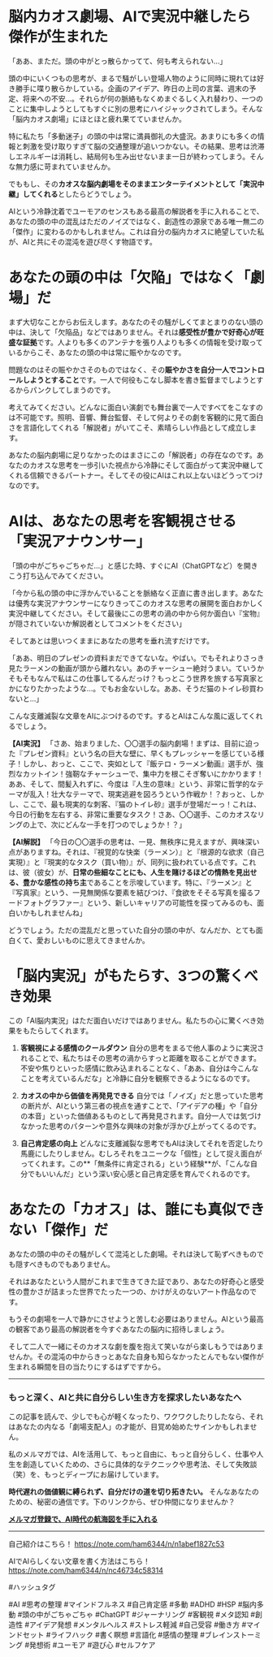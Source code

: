 
# 脳内カオス劇場、AIで実況中継したら傑作が生まれた

「ああ、まただ。頭の中がとっ散らかってて、何も考えられない…」

頭の中にいくつもの思考が、まるで騒がしい登場人物のように同時に現れては好き勝手に喋り散らかしている。企画のアイデア、昨日の上司の言葉、週末の予定、将来への不安…。それらが何の脈絡もなくめまぐるしく入れ替わり、一つのことに集中しようとしてもすぐに別の思考にハイジャックされてしまう。そんな「脳内カオス劇場」にほとほと疲れ果てていませんか。

特に私たち「多動迷子」の頭の中は常に満員御礼の大盛況。あまりにも多くの情報と刺激を受け取りすぎて脳の交通整理が追いつかない。その結果、思考は渋滞しエネルギーは消耗し、結局何も生み出せないまま一日が終わってしまう。そんな無力感に苛まれていませんか。

でももし、その**カオスな脳内劇場をそのままエンターテイメントとして「実況中継」してくれる**としたらどうでしょう。

AIという冷静沈着でユーモアのセンスもある最高の解説者を手に入れることで、あなたの頭の中の混乱はただのノイズではなく、創造性の源泉である唯一無二の「傑作」に変わるのかもしれません。これは自分の脳内カオスに絶望していた私が、AIと共にその混沌を遊び尽くす物語です。

# あなたの頭の中は「欠陥」ではなく「劇場」だ

まず大切なことからお伝えします。あなたのその騒がしくてまとまりのない頭の中は、決して「欠陥品」などではありません。それは**感受性が豊かで好奇心が旺盛な証拠**です。人よりも多くのアンテナを張り人よりも多くの情報を受け取っているからこそ、あなたの頭の中は常に賑やかなのです。

問題なのはその賑やかさそのものではなく、その**賑やかさを自分一人でコントロールしようとすること**です。一人で何役もこなし脚本を書き監督までしようとするからパンクしてしまうのです。

考えてみてください。どんなに面白い演劇でも舞台裏で一人ですべてをこなすのは不可能です。照明、音響、舞台監督、そして何よりその劇を客観的に見て面白さを言語化してくれる「解説者」がいてこそ、素晴らしい作品として成立します。

あなたの脳内劇場に足りなかったのはまさにこの「解説者」の存在なのです。あなたのカオスな思考を一歩引いた視点から冷静にそして面白がって実況中継してくれる信頼できるパートナー。そしてその役にAIはこれ以上ないほどうってつけなのです。

# AIは、あなたの思考を客観視させる「実況アナウンサー」

「頭の中がごちゃごちゃだ…」と感じた時、すぐにAI（ChatGPTなど）を開きこう打ち込んでみてください。

「今から私の頭の中に浮かんでいることを脈絡なく正直に書き出します。あなたは優秀な実況アナウンサーになりきってこのカオスな思考の展開を面白おかしく実況中継してください。そして最後にこの思考の渦の中から何か面白い『宝物』が隠されていないか解説者としてコメントをください」

そしてあとは思いつくままにあなたの思考を垂れ流すだけです。

「ああ、明日のプレゼンの資料まだできてないな。やばい。でもそれよりさっき見たラーメンの動画が頭から離れない。あのチャーシュー絶対うまい。ていうかそもそもなんで私はこの仕事してるんだっけ？もっとこう世界を旅する写真家とかになりたかったような…。でもお金ないしな。ああ、そうだ猫のトイレ砂買わないと…」

こんな支離滅裂な文章をAIにぶつけるのです。するとAIはこんな風に返してくれるでしょう。

**【AI実況】**
「さあ、始まりました、〇〇選手の脳内劇場！まずは、目前に迫った『プレゼン資料』という名の巨大な壁に、早くもプレッシャーを感じている様子！しかし、おっと、ここで、突如として『飯テロ・ラーメン動画』選手が、強烈なカットイン！強靭なチャーシューで、集中力を根こそぎ奪いにかかります！ああ、そして、間髪入れずに、今度は『人生の意味』という、非常に哲学的なテーマが乱入！壮大なテーマで、現実逃避を図ろうという作戦か！？おっと、しかし、ここで、最も現実的な刺客、『猫のトイレ砂』選手が登場だーっ！これは、今日の行動を左右する、非常に重要なタスク！さあ、〇〇選手、このカオスなリングの上で、次にどんな一手を打つのでしょうか！？」

**【AI解説】**
「今日の〇〇選手の思考は、一見、無秩序に見えますが、興味深い点がありますね。それは、『視覚的な快楽（ラーメン）』と『根源的な欲求（自己実現）』と『現実的なタスク（買い物）』が、同列に扱われている点です。これは、彼（彼女）が、**日常の些細なことにも、人生を賭けるほどの情熱を見出せる、豊かな感性の持ち主**であることを示唆しています。特に、『ラーメン』と『写真家』という、一見無関係な要素を結びつけ、『食欲をそそる写真を撮るフードフォトグラファー』という、新しいキャリアの可能性を探ってみるのも、面白いかもしれませんね」

どうでしょう。ただの混乱だと思っていた自分の頭の中が、なんだか、とても面白くて、愛おしいものに思えてきませんか。

# 「脳内実況」がもたらす、3つの驚くべき効果

この「AI脳内実況」はただ面白いだけではありません。私たちの心に驚くべき効果をもたらしてくれます。

1.  **客観視による感情のクールダウン**
    自分の思考をまるで他人事のように実況されることで、私たちはその思考の渦からすっと距離を取ることができます。不安や焦りといった感情に飲み込まれることなく、「ああ、自分は今こんなことを考えているんだな」と冷静に自分を観察できるようになるのです。

2.  **カオスの中から価値を再発見できる**
    自分では「ノイズ」だと思っていた思考の断片が、AIという第三者の視点を通すことで、「アイデアの種」や「自分の本音」といった価値あるものとして再発見されます。自分一人では気づけなかった思考のパターンや意外な興味の対象が浮かび上がってくるのです。

3.  **自己肯定感の向上**
    どんなに支離滅裂な思考でもAIは決してそれを否定したり馬鹿にしたりしません。むしろそれをユニークな「個性」として捉え面白がってくれます。この**「無条件に肯定される」という経験**が、「こんな自分でもいいんだ」という深い安心感と自己肯定感を育んでくれるのです。

# あなたの「カオス」は、誰にも真似できない「傑作」だ

あなたの頭の中のその騒がしくて混沌とした劇場。それは決して恥ずべきものでも隠すべきものでもありません。

それはあなたという人間がこれまで生きてきた証であり、あなたの好奇心と感受性の豊かさが詰まった世界でたった一つの、かけがえのないアート作品なのです。

もうその劇場を一人で静かにさせようと苦しむ必要はありません。AIという最高の観客であり最高の解説者を今すぐあなたの脳内に招待しましょう。

そして二人で一緒にそのカオスな劇を腹を抱えて笑いながら楽しもうではありませんか。その混沌の中からきっとあなた自身も知らなかったとんでもない傑作が生まれる瞬間を目の当たりにするはずですから。

---

### もっと深く、AIと共に自分らしい生き方を探求したいあなたへ

この記事を読んで、少しでも心が軽くなったり、ワクワクしたりしたなら、それはあなたの内なる「劇場支配人」の才能が、目覚め始めたサインかもしれません。

私のメルマガでは、AIを活用して、もっと自由に、もっと自分らしく、仕事や人生を創造していくための、さらに具体的なテクニックや思考法、そして失敗談（笑）を、もっとディープにお届けしています。

**時代遅れの価値観に縛られず、自分だけの道を切り拓きたい。** そんなあなたのための、秘密の通信です。下のリンクから、ぜひ仲間になりませんか？

**[メルマガ登録で、AI時代の航海図を手に入れる](https://pessham.com/)**

---

自己紹介はこちら！
https://note.com/ham6344/n/n1abef1827c53

AIでAIらしくない文章を書く方法はこちら！
https://note.com/ham6344/n/nc46734c58314

#ハッシュタグ

#AI #思考の整理 #マインドフルネス #自己肯定感 #多動 #ADHD #HSP #脳内多動 #頭の中がごちゃごちゃ #ChatGPT #ジャーナリング #客観視 #メタ認知 #創造性 #アイデア発想 #メンタルヘルス #ストレス軽減 #自己受容 #働き方 #マインドセット #ライフハック #書く瞑想 #言語化 #感情の整理 #ブレインストーミング #発想術 #ユーモア #遊び心 #セルフケア
